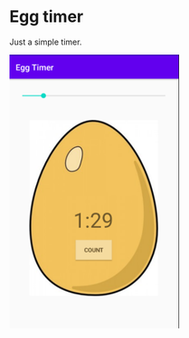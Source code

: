# Egg timer 
Just a simple timer.

<div style="display: flex;">
<img src="app%20demo/1.png" width="300px">
</div>
